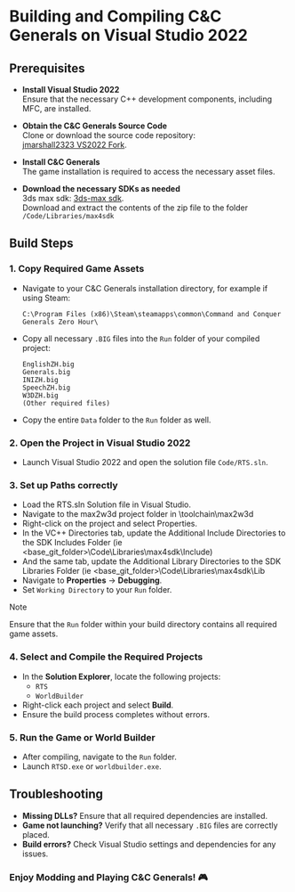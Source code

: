 # Building and Compiling C&C Generals on Visual Studio 2022

## Prerequisites

- **Install Visual Studio 2022**  
  Ensure that the necessary C++ development components, including MFC, are
  installed.

- **Obtain the C&C Generals Source Code**  
  Clone or download the source code repository:  
  [jmarshall2323 VS2022 Fork](https://github.com/jmarshall2323/CnC_Generals_Zero_Hour.git).

- **Install C&C Generals**  
  The game installation is required to access the necessary asset files.

- **Download the necessary SDKs as needed**  
  3ds max sdk: [3ds-max sdk](https://archive.org/details/maxsdk-4.2.0.85).  
  Download and extract the contents of the zip file to the folder  
  `/Code/Libraries/max4sdk`
  
## Build Steps

### 1. Copy Required Game Assets

- Navigate to your C&C Generals installation directory, for example if using Steam:

  ``` text
  C:\Program Files (x86)\Steam\steamapps\common\Command and Conquer Generals Zero Hour\
  ```

- Copy all necessary `.BIG` files into the `Run` folder of your compiled project:

  ``` text
  EnglishZH.big
  Generals.big
  INIZH.big
  SpeechZH.big
  W3DZH.big
  (Other required files)
  ```

- Copy the entire `Data` folder to the `Run` folder as well.

### 2. Open the Project in Visual Studio 2022

- Launch Visual Studio 2022 and open the solution file `Code/RTS.sln`.

### 3. Set up Paths correctly

- Load the RTS.sln Solution file in Visual Studio.
- Navigate to the max2w3d project folder in \toolchain\max2w3d
- Right-click on the project and select Properties.
- In the VC++ Directories tab, update the Additional Include Directories to the SDK Includes
  Folder (ie <base_git_folder>\Code\Libraries\max4sdk\Include)
- And the same tab, update the Additional Library Directories to the
  SDK Libraries Folder (ie <base_git_folder>\Code\Libraries\max4sdk\Lib
- Navigate to **Properties** → **Debugging**.
- Set `Working Directory` to your `Run` folder.

>[!NOTE]
>Ensure that the `Run` folder within your build directory contains all required game assets.

### 4. Select and Compile the Required Projects

- In the **Solution Explorer**, locate the following projects:
  - `RTS`
  - `WorldBuilder`
- Right-click each project and select **Build**.
- Ensure the build process completes without errors.

### 5. Run the Game or World Builder

- After compiling, navigate to the `Run` folder.
- Launch `RTSD.exe` or `worldbuilder.exe`.

## Troubleshooting

- **Missing DLLs?** Ensure that all required dependencies are installed.
- **Game not launching?** Verify that all necessary `.BIG` files are correctly
  placed.
- **Build errors?** Check Visual Studio settings and dependencies for any issues.

### Enjoy Modding and Playing C&C Generals! 🎮
